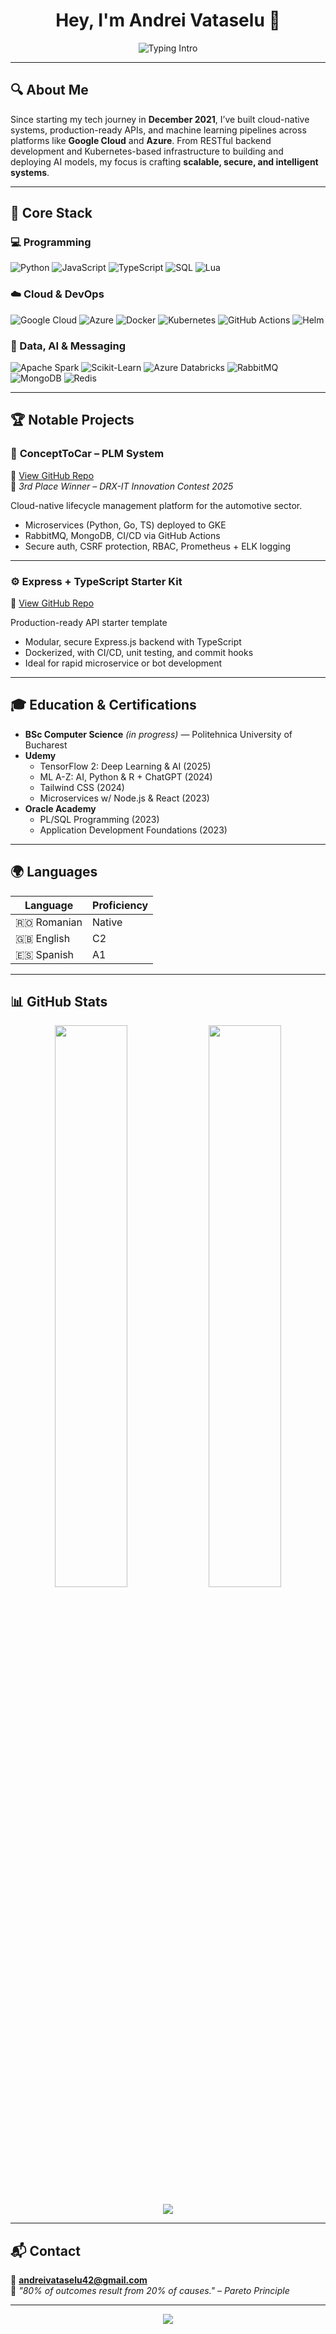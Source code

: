 <h1 align="center">Hey, I'm Andrei Vataselu 👋</h1>

<p align="center">
  <img src="https://readme-typing-svg.demolab.com?font=Fira+Code&size=25&duration=5000&center=true&vCenter=true&pause=1000&lines=Full+Stack+Dev;Cloud-native;ML-powered+Apps;" alt="Typing Intro">
</p>

---

## 🔍 About Me

Since starting my tech journey in **December 2021**, I’ve built cloud-native systems, production-ready APIs, and machine learning pipelines across platforms like **Google Cloud** and **Azure**. From RESTful backend development and Kubernetes-based infrastructure to building and deploying AI models, my focus is crafting **scalable, secure, and intelligent systems**.

---

## 🧠 Core Stack

### 💻 Programming
![Python](https://img.shields.io/badge/-Python-181717?style=flat&logo=python)
![JavaScript](https://img.shields.io/badge/-JavaScript-181717?style=flat&logo=javascript)
![TypeScript](https://img.shields.io/badge/-TypeScript-181717?style=flat&logo=typescript)
![SQL](https://img.shields.io/badge/-SQL-181717?style=flat&logo=postgresql)
![Lua](https://img.shields.io/badge/-Lua-181717?style=flat&logo=lua)

### ☁️ Cloud & DevOps
![Google Cloud](https://img.shields.io/badge/-Google%20Cloud-4285F4?style=flat&logo=googlecloud)
![Azure](https://img.shields.io/badge/-Azure-0078D4?style=flat&logo=microsoftazure)
![Docker](https://img.shields.io/badge/-Docker-2496ED?style=flat&logo=docker)
![Kubernetes](https://img.shields.io/badge/-Kubernetes-326CE5?style=flat&logo=kubernetes)
![GitHub Actions](https://img.shields.io/badge/-GitHub%20Actions-2088FF?style=flat&logo=githubactions)
![Helm](https://img.shields.io/badge/-Helm-0F1689?style=flat&logo=helm)

### 🔬 Data, AI & Messaging
![Apache Spark](https://img.shields.io/badge/-Apache%20Spark-E25A1C?style=flat&logo=apachespark)
![Scikit-Learn](https://img.shields.io/badge/-scikit%20learn-F7931E?style=flat&logo=scikitlearn)
![Azure Databricks](https://img.shields.io/badge/-Azure%20Databricks-E02020?style=flat&logo=databricks)
![RabbitMQ](https://img.shields.io/badge/-RabbitMQ-FF6600?style=flat&logo=rabbitmq)
![MongoDB](https://img.shields.io/badge/-MongoDB-47A248?style=flat&logo=mongodb)
![Redis](https://img.shields.io/badge/-Redis-DC382D?style=flat&logo=redis)

---

## 🏆 Notable Projects

### 🚗 **ConceptToCar – PLM System**  
📌 [View GitHub Repo](https://github.com/vAndrewKarma/ConceptToCar)  
🏅 *3rd Place Winner – DRX-IT Innovation Contest 2025*

Cloud-native lifecycle management platform for the automotive sector.  
- Microservices (Python, Go, TS) deployed to GKE  
- RabbitMQ, MongoDB, CI/CD via GitHub Actions  
- Secure auth, CSRF protection, RBAC, Prometheus + ELK logging

---

### ⚙️ **Express + TypeScript Starter Kit**  
📌 [View GitHub Repo](https://github.com/vAndrewKarma/Typescript-Express-StarterKit)

Production-ready API starter template  
- Modular, secure Express.js backend with TypeScript  
- Dockerized, with CI/CD, unit testing, and commit hooks  
- Ideal for rapid microservice or bot development

---

## 🎓 Education & Certifications

- **BSc Computer Science** *(in progress)* — Politehnica University of Bucharest  
- **Udemy**  
  - TensorFlow 2: Deep Learning & AI (2025)  
  - ML A-Z: AI, Python & R + ChatGPT (2024)  
  - Tailwind CSS (2024)  
  - Microservices w/ Node.js & React (2023)  
- **Oracle Academy**  
  - PL/SQL Programming (2023)  
  - Application Development Foundations (2023)

---

## 🌍 Languages

| Language | Proficiency |
|----------|-------------|
| 🇷🇴 Romanian | Native |
| 🇬🇧 English | C2 |
| 🇪🇸 Spanish | A1 |

---

## 📊 GitHub Stats

<p align="center">
  <img width="48%" src="https://github-readme-stats.vercel.app/api?username=andrei-vataselu&show_icons=true&theme=tokyonight&count_private=true" />
  <img width="48%" src="https://github-readme-streak-stats.herokuapp.com/?user=andrei-vataselu&theme=tokyonight" />
</p>

<p align="center">
  <img src="https://github-profile-trophy.vercel.app/?username=andrei-vataselu&theme=darkhub&margin-w=8&no-bg=true&no-frame=true" />
</p>

---

## 📬 Contact

📧 **andreivataselu42@gmail.com**  
🧠 *"80% of outcomes result from 20% of causes." – Pareto Principle*

---

<p align="center">
  <img src="https://capsule-render.vercel.app/api?type=waving&color=0:00c7ad,75:6e97fd,100:5d52ac&height=140&section=footer"/>
</p>

